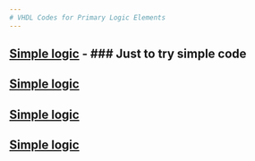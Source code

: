 ```yaml
---
# VHDL Codes for Primary Logic Elements
---
```


## [Simple logic](https://github.com/NirmalKBandara/VHDL-labs-01/tree/main/Lab_01) - ### Just to try simple code
## [Simple logic](https://github.com/NirmalKBandara/VHDL-labs-01/tree/main/Lab_01)
## [Simple logic](https://github.com/NirmalKBandara/VHDL-labs-01/tree/main/Lab_01)
## [Simple logic](https://github.com/NirmalKBandara/VHDL-labs-01/tree/main/Lab_01)
